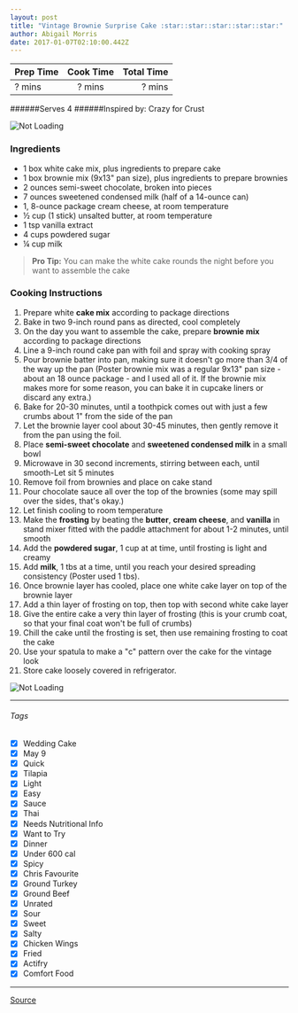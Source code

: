 ```yaml
---
layout: post
title: "Vintage Brownie Surprise Cake :star::star::star::star::star:"
author: Abigail Morris
date: 2017-01-07T02:10:00.442Z
---
```


| Prep Time  | Cook Time    | Total Time  |
| ---------- |:------------:| -----------:|
| ? mins    | ? mins      | ? mins     |


######Serves 4
######Inspired by: Crazy for Crust

![Not Loading](http://i.imgur.com/Z9Dj2Xm.png)

### Ingredients

* 1 box white cake mix, plus ingredients to prepare cake
* 1 box brownie mix (9x13" pan size), plus ingredients to prepare brownies
* 2 ounces semi-sweet chocolate, broken into pieces
* 7 ounces sweetened condensed milk (half of a 14-ounce can)
* 1, 8-ounce package cream cheese, at room temperature
* ½ cup (1 stick) unsalted butter, at room temperature
* 1 tsp vanilla extract
* 4 cups powdered sugar
* ¼ cup milk

> **Pro Tip:** You can make the white cake rounds the night before you want to assemble the cake

### Cooking Instructions

1. Prepare white **cake mix** according to package directions
2. Bake in two 9-inch round pans as directed, cool completely
3. On the day you want to assemble the cake, prepare **brownie mix** according to package directions
4. Line a 9-inch round cake pan with foil and spray with cooking spray
5. Pour brownie batter into pan, making sure it doesn't go more than 3/4 of the way up the pan (Poster brownie mix was a regular 9x13" pan size - about an 18 ounce package - and I used all of it. If the brownie mix makes more for some reason, you can bake it in cupcake liners or discard any extra.)
6. Bake for 20-30 minutes, until a toothpick comes out with just a few crumbs about 1" from the side of the pan
7. Let the brownie layer cool about 30-45 minutes, then gently remove it from the pan using the foil.
8. Place **semi-sweet chocolate** and **sweetened condensed milk** in a small bowl
9. Microwave in 30 second increments, stirring between each, until smooth-Let sit 5 minutes
10. Remove foil from brownies and place on cake stand
11. Pour chocolate sauce all over the top of the brownies (some may spill over the sides, that's okay.)
12. Let finish cooling to room temperature
13. Make the **frosting** by beating the **butter**, **cream cheese**, and **vanilla** in stand mixer fitted with the paddle attachment for about 1-2 minutes, until smooth
14. Add the **powdered sugar**, 1 cup at at time, until frosting is light and creamy
15. Add **milk**, 1 tbs at a time, until you reach your desired spreading consistency (Poster used 1 tbs).
16. Once brownie layer has cooled, place one white cake layer on top of the brownie layer
17. Add a thin layer of frosting on top, then top with second white cake layer
18. Give the entire cake a very thin layer of frosting (this is your crumb coat, so that your final coat won't be full of crumbs) 
19. Chill the cake until the frosting is set, then use remaining frosting to coat the cake
20. Use your spatula to make a "c" pattern over the cake for the vintage look
21. Store cake loosely covered in refrigerator.

![Not Loading](http://i.imgur.com/E6QdOWW.png)

---

###### Tags
- [x] Wedding Cake
- [x] May 9
- [x] Quick
- [x] Tilapia
- [x] Light
- [x] Easy
- [x] Sauce
- [x] Thai
- [x] Needs Nutritional Info
- [x] Want to Try
- [x] Dinner
- [x] Under 600 cal
- [x] Spicy
- [x] Chris Favourite
- [x] Ground Turkey
- [x] Ground Beef
- [x] Unrated
- [x] Sour
- [x] Sweet
- [x] Salty
- [x] Chicken Wings
- [x] Fried
- [x] Actifry
- [x] Comfort Food

---

[Source](http://www.crazyforcrust.com/2014/03/vintage-brownie-surprise-cake/)


